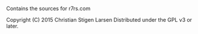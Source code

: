 Contains the sources for r7rs.com

Copyright (C) 2015 Christian Stigen Larsen 
Distributed under the GPL v3 or later.
